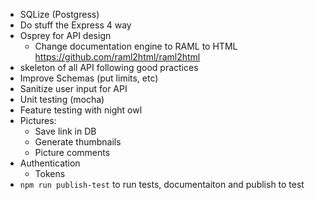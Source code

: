 - SQLize (Postgress)
- Do stuff the Express 4 way
- Osprey for API design
  - Change documentation engine to RAML to HTML https://github.com/raml2html/raml2html
- skeleton of all API following good practices
- Improve Schemas (put limits, etc)
- Sanitize user input for API
- Unit testing (mocha)
- Feature testing with night owl
- Pictures:
    - Save link in DB
    - Generate thumbnails
    - Picture comments
- Authentication
    - Tokens
- `npm run publish-test` to run tests, documentaiton and publish to test
